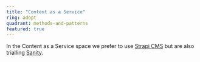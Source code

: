 ```yaml
---
title: "Content as a Service"
ring: adopt
quadrant: methods-and-patterns
featured: true
---
```


In the Content as a Service space we prefer to use <a href="strapi.html">Strapi CMS</a> but are also trialling <a href="sanity.html">Sanity</a>.